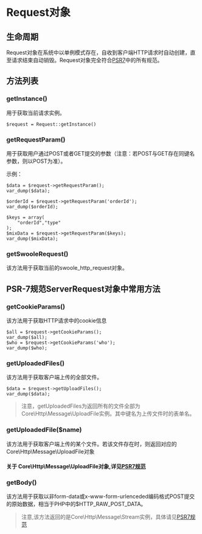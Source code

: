 # Request对象

## 生命周期
Request对象在系统中以单例模式存在，自收到客户端HTTP请求时自动创建，直至请求结束自动销毁。Request对象完全符合[PSR7](Base/Controller/psr-7.md)中的所有规范。
## 方法列表
### getInstance()
用于获取当前请求实例。
```
$request = Request::getInstance()
```
### getRequestParam()
用于获取用户通过POST或者GET提交的参数（注意：若POST与GET存在同键名参数，则以POST为准）。

示例：
```
$data = $request->getRequestParam();
var_dump($data);

$orderId = $request->getRequestParam('orderId');
var_dump($orderId);

$keys = array(
    "orderId","type"
);
$mixData = $request->getRequestParam($keys);
var_dump($mixData);
```
### getSwooleRequest()
该方法用于获取当前的swoole_http_request对象。

## PSR-7规范ServerRequest对象中常用方法
### getCookieParams()
该方法用于获取HTTP请求中的cookie信息
```
$all = $request->getCookieParams();
var_dump($all);
$who = $request->getCookieParams('who');
var_dump($who);
```
### getUploadedFiles()
该方法用于获取客户端上传的全部文件。
```
$data = $request->getUploadFiles();
var_dump($data);
```
> 注意，getUploadedFiles为返回所有的文件全部为Core\Http\Message\UploadFile实例。其中键名为上传文件时的表单名。

### getUploadedFile($name)
该方法用于获取客户端上传的某个文件。若该文件存在时，则返回对应的Core\Http\Message\UploadFile对象
#### 关于 Core\Http\Message\UploadFile对象,详见[PSR7规范](Base/Controller/psr-7.md)
### getBody()
该方法用于获取以非form-data或x-www-form-urlenceded编码格式POST提交的原始数据，相当于PHP中的$HTTP_RAW_POST_DATA。
> 注意,该方法返回的是Core\Http\Message\Stream实例，具体请见[PSR7规范](Base/Controller/psr-7.md)